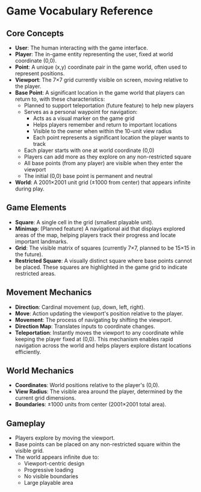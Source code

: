 # Game Vocabulary Reference

## Core Concepts

- **User**: The human interacting with the game interface.
- **Player**: The in-game entity representing the user, fixed at world coordinate (0,0).
- **Point**: A unique (x,y) coordinate pair in the game world, often used to represent positions.
- **Viewport**: The 7×7 grid currently visible on screen, moving relative to the player.
- **Base Point**: A significant location in the game world that players can return to, with these characteristics:
  - Planned to support teleportation (future feature) to help new players
  - Serves as a personal waypoint for navigation:
    - Acts as a visual marker on the game grid
    - Helps players remember and return to important locations
    - Visible to the owner when within the 10-unit view radius
    - Each point represents a significant location the player wants to track
  - Each player starts with one at world coordinate (0,0)
  - Players can add more as they explore on any non-restricted square
  - All base points (from any player) are visible when they enter the viewport
  - The initial (0,0) base point is permanent and neutral
- **World**: A 2001×2001 unit grid (±1000 from center) that appears infinite during play.

## Game Elements

- **Square**: A single cell in the grid (smallest playable unit).
- **Minimap**: (Planned feature) A navigational aid that displays explored areas of the map, helping players track their progress and locate important landmarks.
- **Grid**: The visible matrix of squares (currently 7×7, planned to be 15×15 in the future).
- **Restricted Square**: A visually distinct square where base points cannot be placed. These squares are highlighted in the game grid to indicate restricted areas.

## Movement Mechanics

- **Direction**: Cardinal movement (up, down, left, right).
- **Move**: Action updating the viewport's position relative to the player.
- **Movement**: The process of navigating by shifting the viewport.
- **Direction Map**: Translates inputs to coordinate changes.
- **Teleportation**: Instantly moves the viewport to any coordinate while keeping the player fixed at (0,0). This mechanism enables rapid navigation across the world and helps players explore distant locations efficiently.

## World Mechanics

- **Coordinates**: World positions relative to the player's (0,0).
- **View Radius**: The visible area around the player, determined by the current grid dimensions.
- **Boundaries**: ±1000 units from center (2001×2001 total area).

## Gameplay

- Players explore by moving the viewport.
- Base points can be placed on any non-restricted square within the visible grid.
- The world appears infinite due to:
  - Viewport-centric design
  - Progressive loading
  - No visible boundaries
  - Large playable area

